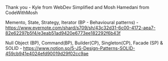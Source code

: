 Thank you - Kyle from WebDev Simplified and Mosh Hamedani from CodeWithMosh

Memento, State, Strategy, Iterator (BP - Behavioural patterns) - https://www.evernote.com/shard/s709/sh/43c32d31-6c00-4172-aea7-82e62297b5f4/e3eab51ad9420e6773ee182292f6b43f

Null Object (BP), Command(BP), Builder(CP), Singleton(CP), Facade (SP)  & SOLID - https://www.notion.so/5-JS-Design-Patterns-SOLID-459cb941e4024efd90019d29f02cc9ae